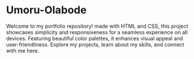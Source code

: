 # Umoru-Olabode
Welcome to my portfolio repository! made with HTML and CSS, this project showcases simplicity and responsiveness for a seamless experience on all devices. Featuring beautiful color palettes, it enhances visual appeal and user-friendliness. Explore my projects, learn about my skills, and connect with me here.
